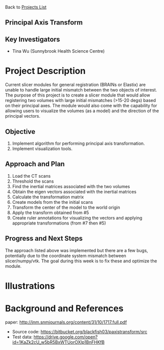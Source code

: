 Back to [Projects List](../../README.md#ProjectsList)

## Principal Axis Transform

## Key Investigators
- Tina Wu (Sunnybrook Health Science Centre)

# Project Description
<!-- Add a short paragraph describing the project. --> 
Current slicer modules for general registration (BRAINs or Elastix) are unable to handle large initial mismatch between the two objects of interest. The purpose of this project is to create a slicer module that would allow registering two volumes with large initial mismatches (>15-20 degs) based on their principal axes. The module would also come with the capability for allowing users to visualize the volumes (as a model) and the direction of the principal vectors.

## Objective
1. Implement algorithm for performing principal axis transformation. 
1. Implement visualization tools. 

## Approach and Plan

1. Load the CT scans
2. Threshold the scans
3. Find the inertial matrices associated with the two volumes
4. Obtain the eigen vectors associated with the inertial matrices
5. Calculate the transformation matrix
6. Create models from the the initial scans
7. Transform the center of the model to the world origin
8. Apply the transform obtained from #5
9. Create ruler annotations for visualizing the vectors and applying appropriate transformations (from #7 then #5)

## Progress and Next Steps

<!--Describe progress and next steps in a few bullet points as you are making progress.-->
The approach listed above was implemented but there are a few bugs, potentially due to the coordinate system mismatch between slicer/numpy/vtk. The goal during this week is to fix these and optimize the module.

# Illustrations

<!--Add pictures and links to videos that demonstrate what has been accomplished.-->

<!--![In this picture, the color green is associated with the fixed volume and yellow is associated with the moving volume. The goal is to match the position and orientation of the moving to the fixed volume. The green lines represent the principal directions of the volume and as you can see, they don't look like they are pointing in the right directions.](slicer-descript.png)-->

# Background and References

<!--Use this space for information that may help people better understand your project, like links to papers, source code, or data.-->
paper: http://jnm.snmjournals.org/content/31/10/1717.full.pdf


- Source code: https://bitbucket.org/blackfish03/paxistransform/src
- Test data: https://drive.google.com/open?id=1KaZk2cU_w5bR5BxWTUorOXIp1BnFHKfB
